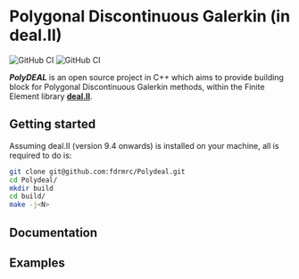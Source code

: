 # Polygonal Discontinuous Galerkin (in deal.II)

![GitHub CI](https://github.com/fdrmrc/AggloDeal/actions/workflows/tests.yml/badge.svg)
![GitHub CI](https://github.com/fdrmrc/AggloDeal/actions/workflows/indentation.yml/badge.svg)

***PolyDEAL*** is an open source project in C++ which aims to provide building block for Polygonal Discontinuous Galerkin methods, within the Finite Element library [**deal.II**](https:dealii.org).


## Getting started
Assuming deal.II (version 9.4 onwards) is installed on your machine, all is required to do is:
```bash
git clone git@github.com:fdrmrc/Polydeal.git
cd Polydeal/
mkdir build
cd build/
make -j<N>
```





## Documentation

## Examples

